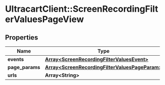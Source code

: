 # UltracartClient::ScreenRecordingFilterValuesPageView

## Properties
Name | Type | Description | Notes
------------ | ------------- | ------------- | -------------
**events** | [**Array&lt;ScreenRecordingFilterValuesEvent&gt;**](ScreenRecordingFilterValuesEvent.md) |  | [optional] 
**page_params** | [**Array&lt;ScreenRecordingFilterValuesPageParam&gt;**](ScreenRecordingFilterValuesPageParam.md) |  | [optional] 
**urls** | **Array&lt;String&gt;** |  | [optional] 


